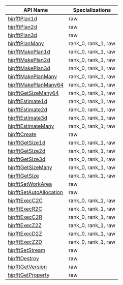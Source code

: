 API Name | Specializations
---------------|---------
[hipfftPlan1d](https://rocmsoftwareplatform.github.io/hipfort/interfacehipfort__hipfft_1_1hipfftplan1d.html "Interface documentation") | raw
[hipfftPlan2d](https://rocmsoftwareplatform.github.io/hipfort/interfacehipfort__hipfft_1_1hipfftplan2d.html "Interface documentation") | raw
[hipfftPlan3d](https://rocmsoftwareplatform.github.io/hipfort/interfacehipfort__hipfft_1_1hipfftplan3d.html "Interface documentation") | raw
[hipfftPlanMany](https://rocmsoftwareplatform.github.io/hipfort/interfacehipfort__hipfft_1_1hipfftplanmany.html "Interface documentation") | rank_0, rank_1, raw
[hipfftMakePlan1d](https://rocmsoftwareplatform.github.io/hipfort/interfacehipfort__hipfft_1_1hipfftmakeplan1d.html "Interface documentation") | rank_0, rank_1, raw
[hipfftMakePlan2d](https://rocmsoftwareplatform.github.io/hipfort/interfacehipfort__hipfft_1_1hipfftmakeplan2d.html "Interface documentation") | rank_0, rank_1, raw
[hipfftMakePlan3d](https://rocmsoftwareplatform.github.io/hipfort/interfacehipfort__hipfft_1_1hipfftmakeplan3d.html "Interface documentation") | rank_0, rank_1, raw
[hipfftMakePlanMany](https://rocmsoftwareplatform.github.io/hipfort/interfacehipfort__hipfft_1_1hipfftmakeplanmany.html "Interface documentation") | rank_0, rank_1, raw
[hipfftMakePlanMany64](https://rocmsoftwareplatform.github.io/hipfort/interfacehipfort__hipfft_1_1hipfftmakeplanmany64.html "Interface documentation") | rank_0, rank_1, raw
[hipfftGetSizeMany64](https://rocmsoftwareplatform.github.io/hipfort/interfacehipfort__hipfft_1_1hipfftgetsizemany64.html "Interface documentation") | rank_0, rank_1, raw
[hipfftEstimate1d](https://rocmsoftwareplatform.github.io/hipfort/interfacehipfort__hipfft_1_1hipfftestimate1d.html "Interface documentation") | rank_0, rank_1, raw
[hipfftEstimate2d](https://rocmsoftwareplatform.github.io/hipfort/interfacehipfort__hipfft_1_1hipfftestimate2d.html "Interface documentation") | rank_0, rank_1, raw
[hipfftEstimate3d](https://rocmsoftwareplatform.github.io/hipfort/interfacehipfort__hipfft_1_1hipfftestimate3d.html "Interface documentation") | rank_0, rank_1, raw
[hipfftEstimateMany](https://rocmsoftwareplatform.github.io/hipfort/interfacehipfort__hipfft_1_1hipfftestimatemany.html "Interface documentation") | rank_0, rank_1, raw
[hipfftCreate](https://rocmsoftwareplatform.github.io/hipfort/interfacehipfort__hipfft_1_1hipfftcreate.html "Interface documentation") | raw
[hipfftGetSize1d](https://rocmsoftwareplatform.github.io/hipfort/interfacehipfort__hipfft_1_1hipfftgetsize1d.html "Interface documentation") | rank_0, rank_1, raw
[hipfftGetSize2d](https://rocmsoftwareplatform.github.io/hipfort/interfacehipfort__hipfft_1_1hipfftgetsize2d.html "Interface documentation") | rank_0, rank_1, raw
[hipfftGetSize3d](https://rocmsoftwareplatform.github.io/hipfort/interfacehipfort__hipfft_1_1hipfftgetsize3d.html "Interface documentation") | rank_0, rank_1, raw
[hipfftGetSizeMany](https://rocmsoftwareplatform.github.io/hipfort/interfacehipfort__hipfft_1_1hipfftgetsizemany.html "Interface documentation") | rank_0, rank_1, raw
[hipfftGetSize](https://rocmsoftwareplatform.github.io/hipfort/interfacehipfort__hipfft_1_1hipfftgetsize.html "Interface documentation") | rank_0, rank_1, raw
[hipfftSetWorkArea](https://rocmsoftwareplatform.github.io/hipfort/interfacehipfort__hipfft_1_1hipfftsetworkarea.html "Interface documentation") | raw
[hipfftSetAutoAllocation](https://rocmsoftwareplatform.github.io/hipfort/interfacehipfort__hipfft_1_1hipfftsetautoallocation.html "Interface documentation") | raw
[hipfftExecC2C](https://rocmsoftwareplatform.github.io/hipfort/interfacehipfort__hipfft_1_1hipfftexecc2c.html "Interface documentation") | rank_0, rank_1, raw
[hipfftExecR2C](https://rocmsoftwareplatform.github.io/hipfort/interfacehipfort__hipfft_1_1hipfftexecr2c.html "Interface documentation") | rank_0, rank_1, raw
[hipfftExecC2R](https://rocmsoftwareplatform.github.io/hipfort/interfacehipfort__hipfft_1_1hipfftexecc2r.html "Interface documentation") | rank_0, rank_1, raw
[hipfftExecZ2Z](https://rocmsoftwareplatform.github.io/hipfort/interfacehipfort__hipfft_1_1hipfftexecz2z.html "Interface documentation") | rank_0, rank_1, raw
[hipfftExecD2Z](https://rocmsoftwareplatform.github.io/hipfort/interfacehipfort__hipfft_1_1hipfftexecd2z.html "Interface documentation") | rank_0, rank_1, raw
[hipfftExecZ2D](https://rocmsoftwareplatform.github.io/hipfort/interfacehipfort__hipfft_1_1hipfftexecz2d.html "Interface documentation") | rank_0, rank_1, raw
[hipfftSetStream](https://rocmsoftwareplatform.github.io/hipfort/interfacehipfort__hipfft_1_1hipfftsetstream.html "Interface documentation") | raw
[hipfftDestroy](https://rocmsoftwareplatform.github.io/hipfort/interfacehipfort__hipfft_1_1hipfftdestroy.html "Interface documentation") | raw
[hipfftGetVersion](https://rocmsoftwareplatform.github.io/hipfort/interfacehipfort__hipfft_1_1hipfftgetversion.html "Interface documentation") | raw
[hipfftGetProperty](https://rocmsoftwareplatform.github.io/hipfort/interfacehipfort__hipfft_1_1hipfftgetproperty.html "Interface documentation") | raw